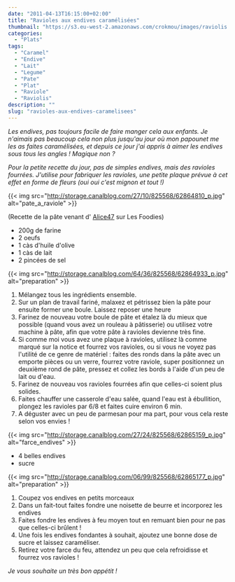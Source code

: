 ```yaml
---
date: "2011-04-13T16:15:00+02:00"
title: "Ravioles aux endives caramélisées"
thumbnail: "https://s3.eu-west-2.amazonaws.com/crokmou/images/raviolis.jpg"
categories:
  - "Plats"
tags:
  - "Caramel"
  - "Endive"
  - "Lait"
  - "Legume"
  - "Pate"
  - "Plat"
  - "Raviole"
  - "Raviolis"
description: ""
slug: "ravioles-aux-endives-caramelisees"
---
```


_Les endives, pas toujours facile de faire manger cela aux enfants. Je n'aimais pas beaucoup cela non plus jusqu'au jour où mon papounet me les as faites caramélisées, et depuis ce jour j'ai appris à aimer les endives sous tous les angles ! Magique non ?_

_Pour la petite recette du jour, pas de simples endives, mais des ravioles fourrées. J'utilise pour fabriquer les ravioles, une petite plaque prévue à cet effet en forme de fleurs (oui oui c'est mignon et tout !)_

{{< img src="http://storage.canalblog.com/27/10/825568/62864810_p.jpg" alt="pate_a_raviole" >}}

(Recette de la pâte venant d' [Alice47](http://www.lesfoodies.com/ecila/recette/pate-a-raviolis-maison) sur Les Foodies)

*   200g de farine
*   2 oeufs
*   1 càs d'huile d'olive
*   1 càs de lait
*   2 pincées de sel

{{< img src="http://storage.canalblog.com/64/36/825568/62864933_p.jpg" alt="preparation" >}}

1.  Mélangez tous les ingrédients ensemble.
2.  Sur un plan de travail fariné, malaxez et pétrissez bien la pâte pour ensuite former une boule. Laissez reposer une heure
3.  Farinez de nouveau votre boule de pâte et étalez là du mieux que possible (quand vous avez un rouleau à pâtisserie) ou utilisez votre machine à pâte, afin que votre pâte à ravioles devienne très fine.
4.  Si comme moi vous avez une plaque à ravioles, utilisez là comme marqué sur la notice et fourrez vos ravioles, ou si vous ne voyez pas l'utilité de ce genre de matériel : faites des ronds dans la pâte avec un emporte pièces ou un verre, fourrez votre raviole, super positionnez un deuxième rond de pâte, pressez et collez les bords à l'aide d'un peu de lait ou d'eau.
5.  Farinez de nouveau vos ravioles fourrées afin que celles-ci soient plus solides.
6.  Faites chauffer une casserole d'eau salée, quand l'eau est à ébullition, plongez les ravioles par 6/8 et faites cuire environ 6 min.
7.  A déguster avec un peu de parmesan pour ma part, pour vous cela reste selon vos envies !

{{< img src="http://storage.canalblog.com/27/24/825568/62865159_p.jpg" alt="farce_endives" >}}

*   4 belles endives
*   sucre

{{< img src="http://storage.canalblog.com/06/99/825568/62865177_p.jpg" alt="preparation" >}}

1.  Coupez vos endives en petits morceaux
2.  Dans un fait-tout faites fondre une noisette de beurre et incorporez les endives
3.  Faites fondre les endives à feu moyen tout en remuant bien pour ne pas que celles-ci brûlent !
4.  Une fois les endives fondantes à souhait, ajoutez une bonne dose de sucre et laissez caraméliser.
5.  Retirez votre farce du feu, attendez un peu que cela refroidisse et fourrez vos ravioles !

_Je vous souhaite un très bon appétit !_